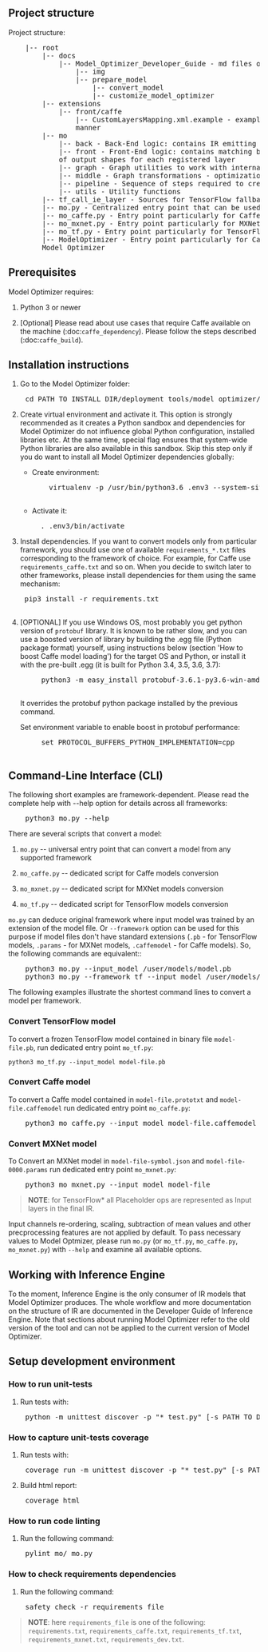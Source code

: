 ## Project structure

Project structure:
<pre>
    |-- root
        |-- docs
            |-- Model_Optimizer_Developer_Guide - md files of documentation for the Model Optimizer
                |-- img
                |-- prepare_model
                    |-- convert_model
                    |-- customize_model_optimizer
        |-- extensions
            |-- front/caffe
                |-- CustomLayersMapping.xml.example - example of file for registering custom Caffe layers in 2017R3 public
                manner
        |-- mo
            |-- back - Back-End logic: contains IR emitting logic
            |-- front - Front-End logic: contains matching between Framework-specific layers and IR specific, calculation
            of output shapes for each registered layer
            |-- graph - Graph utilities to work with internal IR representation
            |-- middle - Graph transformations - optimizations of the model
            |-- pipeline - Sequence of steps required to create IR for each framework
            |-- utils - Utility functions
        |-- tf_call_ie_layer - Sources for TensorFlow fallback in Inference Engine during model inference
        |-- mo.py - Centralized entry point that can be used for any supported framework
        |-- mo_caffe.py - Entry point particularly for Caffe
        |-- mo_mxnet.py - Entry point particularly for MXNet
        |-- mo_tf.py - Entry point particularly for TensorFlow
        |-- ModelOptimizer - Entry point particularly for Caffe that contains same CLI as 2017R3 publicly released
        Model Optimizer
</pre>

## Prerequisites

Model Optimizer requires:

1. Python 3 or newer

2. [Optional] Please read about use cases that require Caffe available on the machine (:doc:`caffe_dependency`).
   Please follow the steps described (:doc:`caffe_build`).

## Installation instructions

1. Go to the Model Optimizer folder:
<pre>
    cd PATH_TO_INSTALL_DIR/deployment_tools/model_optimizer/model_optimizer_tensorflow
</pre>

2. Create virtual environment and activate it. This option is strongly recommended as it creates a Python sandbox and
   dependencies for Model Optimizer do not influence global Python configuration, installed libraries etc. At the same
   time, special flag ensures that system-wide Python libraries are also available in this sandbox. Skip this
   step only if you do want to install all Model Optimizer dependencies globally:

    * Create environment:
        <pre>
          virtualenv -p /usr/bin/python3.6 .env3 --system-site-packages
        </pre>
    * Activate it:
      <pre>
        . .env3/bin/activate
      </pre>
3. Install dependencies. If you want to convert models only from particular framework, you should use one of
   available <code>requirements_*.txt</code> files corresponding to the framework of choice. For example, for Caffe use
   <code>requirements_caffe.txt</code> and so on. When you decide to switch later to other frameworks, please install dependencies
   for them using the same mechanism:
   <pre>
    pip3 install -r requirements.txt
    </pre>

4. [OPTIONAL] If you use Windows OS, most probably you get python version of `protobuf` library. It is known to be rather slow,
   and you can use a boosted version of library by building the .egg file (Python package format) yourself,
   using instructions below (section 'How to boost Caffe model loading') for the target OS and Python, or install it
   with the pre-built .egg (it is built for Python 3.4, 3.5, 3.6, 3.7):
    <pre>
        python3 -m easy_install protobuf-3.6.1-py3.6-win-amd64.egg
    </pre>

   It overrides the protobuf python package installed by the previous command.

   Set environment variable to enable boost in protobuf performance:
    <pre>
        set PROTOCOL_BUFFERS_PYTHON_IMPLEMENTATION=cpp
    </pre>


## Command-Line Interface (CLI)

The following short examples are framework-dependent. Please read the complete help
with --help option for details across all frameworks:
<pre>
    python3 mo.py --help
</pre>

There are several scripts that convert a model:

1. <code>mo.py</code> -- universal entry point that can convert a model from any supported framework

2. <code>mo_caffe.py</code> -- dedicated script for Caffe models conversion

3. <code>mo_mxnet.py</code> -- dedicated script for MXNet models conversion

4. <code>mo_tf.py</code> -- dedicated script for TensorFlow models conversion

<code>mo.py</code> can deduce original framework where input model was trained by an extension of
the model file. Or <code>--framework</code> option can be used for this purpose if model files
don't have standard extensions (<code>.pb</code> - for TensorFlow models, <code>.params</code> - for MXNet models,
<code>.caffemodel</code> - for Caffe models). So, the following commands are equivalent::

<pre>
    python3 mo.py --input_model /user/models/model.pb
    python3 mo.py --framework tf --input_model /user/models/model.pb
</pre>
The following examples illustrate the shortest command lines to convert a model per
framework.

### Convert TensorFlow model

To convert a frozen TensorFlow model contained in binary file <code>model-file.pb</code>, run
dedicated entry point <code>mo_tf.py</code>:

    python3 mo_tf.py --input_model model-file.pb

### Convert Caffe model

To convert a Caffe model contained in <code>model-file.prototxt</code> and <code>model-file.caffemodel</code> run
dedicated entry point <code>mo_caffe.py</code>:
<pre>
    python3 mo_caffe.py --input_model model-file.caffemodel
</pre>


### Convert MXNet model

To Convert an MXNet model in <code>model-file-symbol.json</code> and <code>model-file-0000.params</code> run
dedicated entry point <code>mo_mxnet.py</code>:
<pre>
    python3 mo_mxnet.py --input_model model-file
</pre>

> **NOTE**: for TensorFlow* all Placeholder ops are represented as Input layers in the final IR.

Input channels re-ordering, scaling, subtraction of mean values and other precprocessing features
are not applied by default. To pass necessary values to Model Optmizer, please run <code>mo.py</code>
(or <code>mo_tf.py</code>, <code>mo_caffe.py</code>, <code>mo_mxnet.py</code>) with <code>--help</code> and
examine all available options.

## Working with Inference Engine

To the moment, Inference Engine is the only consumer of IR models that Model Optimizer produces.
The whole workflow and more documentation on the structure of IR are documented in the Developer Guide
of Inference Engine. Note that sections about running Model Optimizer refer to the old version
of the tool and can not be applied to the current version of Model Optimizer.


## Setup development environment

### How to run unit-tests

1. Run tests with:
<pre>
    python -m unittest discover -p "*_test.py" [-s PATH_TO_DIR]
</pre>

### How to capture unit-tests coverage

1. Run tests with:
<pre>
    coverage run -m unittest discover -p "*_test.py" [-s PATH_TO_DIR]
</pre>

2. Build html report:
<pre>
    coverage html
</pre>

### How to run code linting

1. Run the following command:
<pre>
    pylint mo/ mo.py
</pre>

### How to check requirements dependencies 

1. Run the following command:
<pre>
    safety check -r requirements_file
</pre>

> **NOTE**: here <code>requirements_file</code> is one of the following: <code>requirements.txt</code>, <code>requirements_caffe.txt</code>, <code>requirements_tf.txt</code>, <code>requirements_mxnet.txt</code>, <code>requirements_dev.txt</code>.
